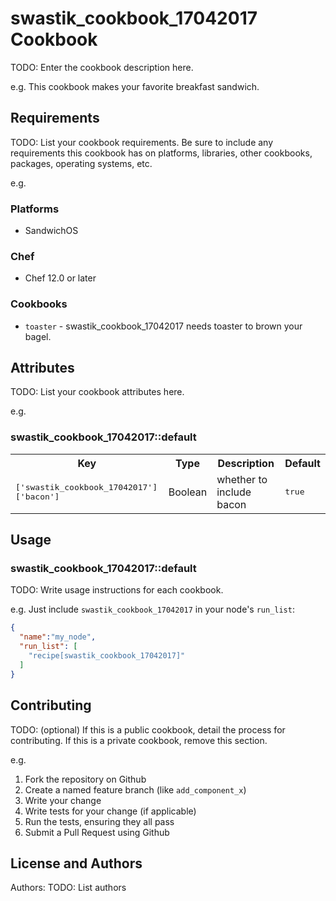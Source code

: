# swastik_cookbook_17042017 Cookbook

TODO: Enter the cookbook description here.

e.g.
This cookbook makes your favorite breakfast sandwich.

## Requirements

TODO: List your cookbook requirements. Be sure to include any requirements this cookbook has on platforms, libraries, other cookbooks, packages, operating systems, etc.

e.g.
### Platforms

- SandwichOS

### Chef

- Chef 12.0 or later

### Cookbooks

- `toaster` - swastik_cookbook_17042017 needs toaster to brown your bagel.

## Attributes

TODO: List your cookbook attributes here.

e.g.
### swastik_cookbook_17042017::default

<table>
  <tr>
    <th>Key</th>
    <th>Type</th>
    <th>Description</th>
    <th>Default</th>
  </tr>
  <tr>
    <td><tt>['swastik_cookbook_17042017']['bacon']</tt></td>
    <td>Boolean</td>
    <td>whether to include bacon</td>
    <td><tt>true</tt></td>
  </tr>
</table>

## Usage

### swastik_cookbook_17042017::default

TODO: Write usage instructions for each cookbook.

e.g.
Just include `swastik_cookbook_17042017` in your node's `run_list`:

```json
{
  "name":"my_node",
  "run_list": [
    "recipe[swastik_cookbook_17042017]"
  ]
}
```

## Contributing

TODO: (optional) If this is a public cookbook, detail the process for contributing. If this is a private cookbook, remove this section.

e.g.
1. Fork the repository on Github
2. Create a named feature branch (like `add_component_x`)
3. Write your change
4. Write tests for your change (if applicable)
5. Run the tests, ensuring they all pass
6. Submit a Pull Request using Github

## License and Authors

Authors: TODO: List authors


